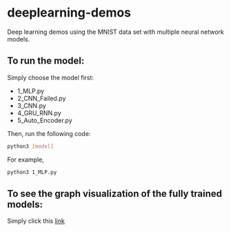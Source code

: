 # deeplearning-demos
Deep learning demos using the MNIST data set with multiple neural network models.

To run the model:
---------
Simply choose the model first:
* 1_MLP.py
* 2_CNN_Failed.py
* 3_CNN.py
* 4_GRU_RNN.py
* 5_Auto_Encoder.py

Then, run the following code:
 ```bash
 python3 [model]
 ```
 For example,
 ```bash
 python3 1_MLP.py
 ```
 To see the graph visualization of the fully trained models:
 ---------
 Simply click this [link](http://23.120.83.79:6006/)

